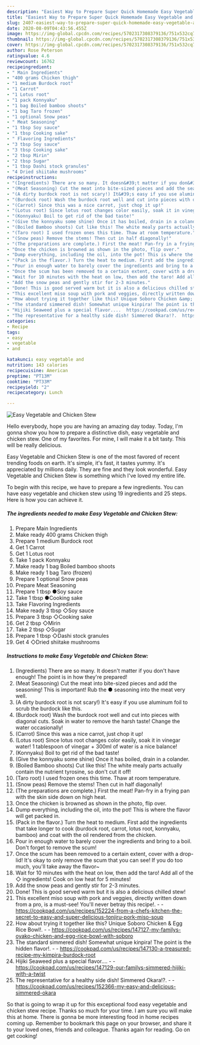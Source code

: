 ```yaml
---
description: "Easiest Way to Prepare Super Quick Homemade Easy Vegetable and Chicken Stew"
title: "Easiest Way to Prepare Super Quick Homemade Easy Vegetable and Chicken Stew"
slug: 2407-easiest-way-to-prepare-super-quick-homemade-easy-vegetable-and-chicken-stew
date: 2020-08-09T04:43:56.455Z
image: https://img-global.cpcdn.com/recipes/5702317308379136/751x532cq70/easy-vegetable-and-chicken-stew-recipe-main-photo.jpg
thumbnail: https://img-global.cpcdn.com/recipes/5702317308379136/751x532cq70/easy-vegetable-and-chicken-stew-recipe-main-photo.jpg
cover: https://img-global.cpcdn.com/recipes/5702317308379136/751x532cq70/easy-vegetable-and-chicken-stew-recipe-main-photo.jpg
author: Rose Peterson
ratingvalue: 4.6
reviewcount: 16762
recipeingredient:
- " Main Ingredients"
- "400 grams Chicken thigh"
- "1 medium Burdock root"
- "1 Carrot"
- "1 Lotus root"
- "1 pack Konnyaku"
- "1 bag Boiled bamboo shoots"
- "1 bag Taro frozen"
- "1 optional Snow peas"
- " Meat Seasoning"
- "1 tbsp Soy sauce"
- "1 tbsp Cooking sake"
- " Flavoring Ingredients"
- "3 tbsp Soy sauce"
- "3 tbsp Cooking sake"
- "2 tbsp Mirin"
- "2 tbsp Sugar"
- "1 tbsp Dashi stock granules"
- "4 Dried shiitake mushrooms"
recipeinstructions:
- "(Ingredients) There are so many. It doesn&#39;t matter if you don&#39;t have enough! The point is in how they&#39;re prepared!"
- "(Meat Seasoning) Cut the meat into bite-sized pieces and add the seasoning! This is important! Rub the ● seasoning into the meat very well."
- "(A dirty burdock root is not scary!) It&#39;s easy if you use aluminum foil to scrub the burdock like this."
- "(Burdock root) Wash the burdock root well and cut into pieces with diagonal cuts. Soak in water to remove the harsh taste! Change the water occasionally!"
- "(Carrot) Since this was a nice carrot, just chop it up!"
- "(Lotus root) Since lotus root changes color easily, soak it in vinegar water! 1 tablespoon of vinegar + 300ml of water is a nice balance!"
- "(Konnyaku) Boil to get rid of the bad taste!"
- "(Give the konnyaku some shine) Once it has boiled, drain in a colander."
- "(Boiled Bamboo shoots) Cut like this! The white mealy parts actually contain the nutrient tyrosine, so don&#39;t cut it off!"
- "(Taro root) I used frozen ones this time. Thaw at room temperature."
- "(Snow peas) Remove the stems! Then cut in half diagonally!"
- "(The preparations are complete.) First the meat! Pan-fry in a frying pan with the skin side down on high heat."
- "Once the chicken is browned as shown in the photo, flip over."
- "Dump everything, including the oil, into the pot! This is where the flavor will get packed in."
- "(Pack in the flavor.) Turn the heat to medium. First add the ingredients that take longer to cook (burdock root, carrot, lotus root, konnyaku, bamboo) and coat with the oil rendered from the chicken."
- "Pour in enough water to barely cover the ingredients and bring to a boil. Don&#39;t forget to remove the scum!"
- "Once the scum has been removed to a certain extent, cover with a drop-lid! It&#39;s okay to only remove the scum that you can see! If you do too much, you&#39;ll take away the flavor~"
- "Wait for 10 minutes with the heat on low, then add the taro! Add all of the ◇ ingredients! Cook on low heat for 5 minutes!"
- "Add the snow peas and gently stir for 2-3 minutes."
- "Done! This is good served warm but it is also a delicious chilled stew!"
- "This excellent miso soup with pork and veggies, directly written down from a pro, is a must-see! You&#39;ll never betray this recipe!.  https://cookpad.com/us/recipes/152224-from-a-chefs-kitchen-the-secret-to-easy-and-super-delicious-tonjiru-pork-miso-soup"
- "How about trying it together like this? Unique Soboro Chicken &amp; Egg Rice Bowl!.  https://cookpad.com/us/recipes/147127-my-familys-oyako-chicken-and-egg-rice-bowl-with-soboro"
- "The standard simmered dish! Somewhat unique kinpira! The point is the hidden flavor!.  https://cookpad.com/us/recipes/147130-a-treasured-recipe-my-kimpira-burdock-root"
- "Hijiki Seaweed plus a special flavor....  https://cookpad.com/us/recipes/147129-our-familys-simmered-hijiki-with-a-twist"
- "The representative for a healthy side dish! Simmered Okara!?.  https://cookpad.com/us/recipes/152366-my-easy-and-delicious-simmered-okara"
categories:
- Recipe
tags:
- easy
- vegetable
- and

katakunci: easy vegetable and 
nutrition: 143 calories
recipecuisine: American
preptime: "PT13M"
cooktime: "PT33M"
recipeyield: "2"
recipecategory: Lunch

---
```



![Easy Vegetable and Chicken Stew](https://img-global.cpcdn.com/recipes/5702317308379136/751x532cq70/easy-vegetable-and-chicken-stew-recipe-main-photo.jpg)

Hello everybody, hope you are having an amazing day today. Today, I'm gonna show you how to prepare a distinctive dish, easy vegetable and chicken stew. One of my favorites. For mine, I will make it a bit tasty. This will be really delicious.

Easy Vegetable and Chicken Stew is one of the most favored of recent trending foods on earth. It's simple, it's fast, it tastes yummy. It's appreciated by millions daily. They are fine and they look wonderful. Easy Vegetable and Chicken Stew is something which I've loved my entire life.




To begin with this recipe, we have to prepare a few ingredients. You can have easy vegetable and chicken stew using 19 ingredients and 25 steps. Here is how you can achieve it.

<!--inarticleads1-->

##### The ingredients needed to make Easy Vegetable and Chicken Stew:

1. Prepare  Main Ingredients
1. Make ready 400 grams Chicken thigh
1. Prepare 1 medium Burdock root
1. Get 1 Carrot
1. Get 1 Lotus root
1. Take 1 pack Konnyaku
1. Make ready 1 bag Boiled bamboo shoots
1. Make ready 1 bag Taro (frozen)
1. Prepare 1 optional Snow peas
1. Prepare  Meat Seasoning
1. Prepare 1 tbsp ●Soy sauce
1. Take 1 tbsp ●Cooking sake
1. Take  Flavoring Ingredients
1. Make ready 3 tbsp ◇Soy sauce
1. Prepare 3 tbsp ◇Cooking sake
1. Get 2 tbsp ◇Mirin
1. Take 2 tbsp ◇Sugar
1. Prepare 1 tbsp ◇Dashi stock granules
1. Get 4 ◇Dried shiitake mushrooms




<!--inarticleads2-->

##### Instructions to make Easy Vegetable and Chicken Stew:

1. (Ingredients) There are so many. It doesn&#39;t matter if you don&#39;t have enough! The point is in how they&#39;re prepared!
1. (Meat Seasoning) Cut the meat into bite-sized pieces and add the seasoning! This is important! Rub the ● seasoning into the meat very well.
1. (A dirty burdock root is not scary!) It&#39;s easy if you use aluminum foil to scrub the burdock like this.
1. (Burdock root) Wash the burdock root well and cut into pieces with diagonal cuts. Soak in water to remove the harsh taste! Change the water occasionally!
1. (Carrot) Since this was a nice carrot, just chop it up!
1. (Lotus root) Since lotus root changes color easily, soak it in vinegar water! 1 tablespoon of vinegar + 300ml of water is a nice balance!
1. (Konnyaku) Boil to get rid of the bad taste!
1. (Give the konnyaku some shine) Once it has boiled, drain in a colander.
1. (Boiled Bamboo shoots) Cut like this! The white mealy parts actually contain the nutrient tyrosine, so don&#39;t cut it off!
1. (Taro root) I used frozen ones this time. Thaw at room temperature.
1. (Snow peas) Remove the stems! Then cut in half diagonally!
1. (The preparations are complete.) First the meat! Pan-fry in a frying pan with the skin side down on high heat.
1. Once the chicken is browned as shown in the photo, flip over.
1. Dump everything, including the oil, into the pot! This is where the flavor will get packed in.
1. (Pack in the flavor.) Turn the heat to medium. First add the ingredients that take longer to cook (burdock root, carrot, lotus root, konnyaku, bamboo) and coat with the oil rendered from the chicken.
1. Pour in enough water to barely cover the ingredients and bring to a boil. Don&#39;t forget to remove the scum!
1. Once the scum has been removed to a certain extent, cover with a drop-lid! It&#39;s okay to only remove the scum that you can see! If you do too much, you&#39;ll take away the flavor~
1. Wait for 10 minutes with the heat on low, then add the taro! Add all of the ◇ ingredients! Cook on low heat for 5 minutes!
1. Add the snow peas and gently stir for 2-3 minutes.
1. Done! This is good served warm but it is also a delicious chilled stew!
1. This excellent miso soup with pork and veggies, directly written down from a pro, is a must-see! You&#39;ll never betray this recipe!. -  - https://cookpad.com/us/recipes/152224-from-a-chefs-kitchen-the-secret-to-easy-and-super-delicious-tonjiru-pork-miso-soup
1. How about trying it together like this? Unique Soboro Chicken &amp; Egg Rice Bowl!. -  - https://cookpad.com/us/recipes/147127-my-familys-oyako-chicken-and-egg-rice-bowl-with-soboro
1. The standard simmered dish! Somewhat unique kinpira! The point is the hidden flavor!. -  - https://cookpad.com/us/recipes/147130-a-treasured-recipe-my-kimpira-burdock-root
1. Hijiki Seaweed plus a special flavor.... -  - https://cookpad.com/us/recipes/147129-our-familys-simmered-hijiki-with-a-twist
1. The representative for a healthy side dish! Simmered Okara!?. -  - https://cookpad.com/us/recipes/152366-my-easy-and-delicious-simmered-okara




So that is going to wrap it up for this exceptional food easy vegetable and chicken stew recipe. Thanks so much for your time. I am sure you will make this at home. There is gonna be more interesting food in home recipes coming up. Remember to bookmark this page on your browser, and share it to your loved ones, friends and colleague. Thanks again for reading. Go on get cooking!
